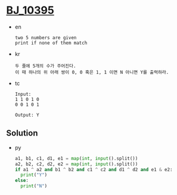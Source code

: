 # [BJ_10395](https://acmicpc.net/problem/10395)

* en

  ```en
  two 5 numbers are given
  print if none of them match

  ```

* kr

  ```kr
  두 줄에 5개의 수가 주어진다.
  이 때 하나의 위 아래 쌍이 0, 0 혹은 1, 1 이면 N 아니면 Y를 출력하라.
  ```

* tc

  ```tc
  Input:
  1 1 0 1 0
  0 0 1 0 1

  Output: Y
  ```

## Solution

* py

  ```py
  a1, b1, c1, d1, e1 = map(int, input().split())
  a2, b2, c2, d2, e2 = map(int, input().split())
  if a1 ^ a2 and b1 ^ b2 and c1 ^ c2 and d1 ^ d2 and e1 & e2:
    print("Y")
  else:
    print("N")
  ```
